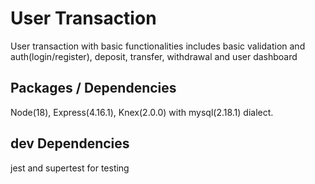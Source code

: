 # User Transaction
User transaction with basic functionalities
includes basic validation and auth(login/register), deposit, transfer, withdrawal and user dashboard

## Packages / Dependencies
Node(18), Express(4.16.1), Knex(2.0.0) with mysql(2.18.1) dialect.

## dev Dependencies
jest and supertest for testing
